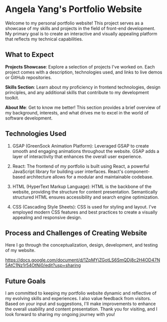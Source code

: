 # Angela Yang's Portfolio Website

Welcome to my personal portfolio website! This project serves as a showcase of my skills and projects in the field of front-end development. My primary goal is to create an interactive and visually appealing platform that reflects my technical capabilities. 

## What to Expect

**Projects Showcase**: Explore a selection of projects I've worked on. Each project comes with a description, technologies used, and links to live demos or GitHub repositories.  

**Skills Section**: Learn about my proficiency in frontend technologies, design principles, and any additional skills that contribute to my development toolkit.  

**About Me**: Get to know me better! This section provides a brief overview of my background, interests, and what drives me to excel in the world of software development.  

## Technologies Used

1. GSAP (GreenSock Animation Platform):
Leveraged GSAP to create smooth and engaging animations throughout the website. GSAP adds a layer of interactivity that enhances the overall user experience.

2. React:
The frontend of my portfolio is built using React, a powerful JavaScript library for building user interfaces. React's component-based architecture allows for a modular and maintainable codebase.

3. HTML (HyperText Markup Language):
HTML is the backbone of the website, providing the structure for content presentation. Semantically structured HTML ensures accessibility and search engine optimization.

4. CSS (Cascading Style Sheets):
CSS is used for styling and layout. I've employed modern CSS features and best practices to create a visually appealing and responsive design.

## Process and Challenges of Creating Website
Here I go through the conceptualization, design, development, and testing of my website. 

https://docs.google.com/document/d/1ZpMYjZGotLS6SmQDj8c2H4OD47N5AtC1Nz1r54OtNi0/edit?usp=sharing

## Future Goals

I am committed to keeping my portfolio website dynamic and reflective of my evolving skills and experiences. I also value feedback from visitors. Based on your input and suggestions, I'll make improvements to enhance the overall usability and content presentation. Thank you for visiting, and I look forward to sharing my ongoing journey with you!
